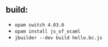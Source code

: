 

## build:
 * `opam switch 4.03.0`
 * `opam install js_of_ocaml`
 * `jbuilder --dev build hello.bc.js`

